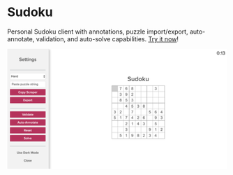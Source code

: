 Sudoku
=========

Personal Sudoku client with annotations, puzzle import/export, auto-annotate, validation, and auto-solve capabilities. [Try it now](http://htmlpreview.github.io/?https://github.com/k39chen/Sudoku/blob/master/index.html)!

![alt='promo2.jpg'](promo2.jpg)
